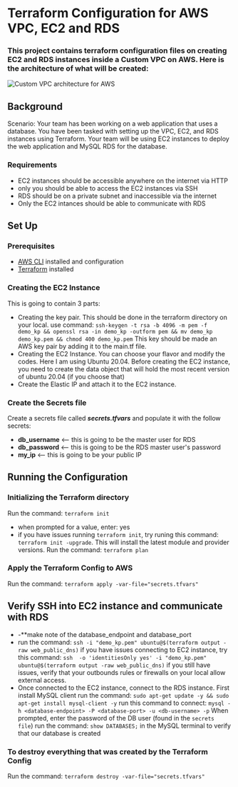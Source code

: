 # Terraform Configuration for AWS VPC, EC2 and RDS

### This project contains terraform configuration files on creating EC2 and RDS instances inside a Custom VPC on AWS. Here is the architecture of what will be created:

![Custom VPC architecture for AWS](https://miro.medium.com/max/700/1*Oxp7FZT4Z9RWqpnJn-hHqw.png)

## Background
Scenario: Your team has been working on a web application that uses a database. You have been tasked with setting up the VPC, EC2, and RDS instances using Terraform. Your team will be using EC2 instances to deploy the web application and MySQL RDS for the database.
### Requirements
- EC2 instances should be accessible anywhere on the internet via HTTP
- only you should  be able to access the EC2 instances via SSH
- RDS should be on a private subnet and inaccessible via the internet
- Only the EC2 intances should be able to communicate with RDS
## Set Up
### Prerequisites
- [AWS CLI](https://docs.aws.amazon.com/cli/latest/userguide/getting-started-install.html) installed and configuration
- [Terraform](https://www.terraform.io/downloads) installed

### Creating the EC2 Instance
This is going to contain 3 parts:
- Creating the key pair. This should be done in the terraform directory on your local.
  use command: `ssh-keygen -t rsa -b 4096 -m pem -f demo_kp && openssl rsa -in demo_kp -outform pem && mv demo_kp demo_kp.pem && chmod 400 demo_kp.pem` 
  This key should  be made an AWS key pair by adding it to the main.tf file.
- Creating the EC2 Instance. You can choose your flavor and modify the codes. Here I am 
  using Ubuntu 20.04. Before creating the EC2 instance, you need to create the data object that
  will hold the most recent version of ubuntu 20.04 (if you choose that)
- Create the Elastic IP and attach it to the EC2 instance.
### Create the Secrets file
Create a secrets file called ***secrets.tfvars*** and populate it with the follow secrets:
  - **db_username** <-- this is going to be the master user for RDS
  - **db_password** <-- this is going to be the RDS master user's password
  - **my_ip** <-- this is going to be your public IP

## Running the Configuration
### Initializing the Terraform directory
Run the command: `terraform init`
- when prompted for a value, enter: yes
- if you have issues running `terraform init`, try runing this command:
  `terraform init -upgrade`. This will install the latest module and provider versions.
Run the command: `terraform plan`
### Apply the Terraform Config to AWS
Run the command: `terraform apply -var-file="secrets.tfvars"`

## Verify SSH into EC2 instance and communicate with RDS
- -**make note of the database_endpoint and database_port
- run the command: `ssh -i "demo_kp.pem" ubuntu@$(terraform output -raw web_public_dns)`
  if you have issues connecting to EC2 instance, try this command:
  `ssh  -o 'identitiesOnly yes' -i "demo_kp.pem" ubuntu@$(terraform output -raw web_public_dns)`
  if you still have issues, verify that your outbounds rules or firewalls on your local allow external access.
- Once connected to the EC2 instance, connect to the RDS instance. First install MySQL client
  run the command: `sudo apt-get update -y && sudo apt-get install mysql-client -y`
  run this command to connect: `mysql -h <database-endpoint> -P <database-port> -u <db-username> -p`
  When prompted, enter the password of the DB user (found in the `secrets file`)
  run the command: `show DATABASES;` in the MySQL terminal to verify that our database is created
### To destroy everything that was created by the Terraform Config
Run the command: `terraform destroy -var-file="secrets.tfvars"`
